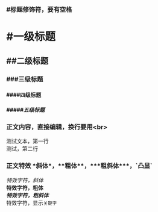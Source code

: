 ### #标题修饰符，要有空格
# #一级标题
## ##二级标题
### ###三级标题
#### ####四级标题
##### #####五级标题

### 正文内容，直接编辑，换行要用\<br\>
测试文本，第一行<br>
测试，第二行

### 正文特效 \*斜体\*，\*\*粗体\*\*，\*\*\*粗斜体\*\*\*，\`凸显\`
*特效字符，斜体*<br>
**特效字符，粗体**<br>
***特效字符，粗斜体***<br>
特效字符，显示`关键字`<br>


